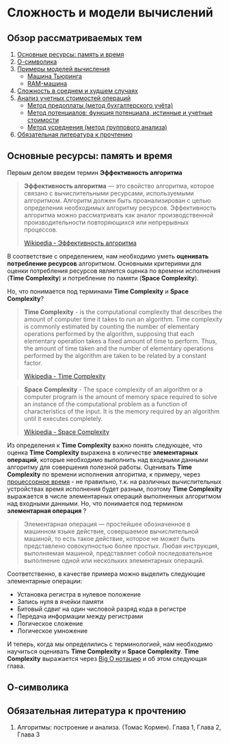 # Сложность и модели вычислений

## Обзор рассматриваемых тем

1. [Основные ресурсы: память и время](#oсновные-ресурсы-память-и-время)
2. [О-символика](#o-символика)
3. [Примеры моделей вычисления](#примеры-моделей-вычисления)
    - [Машина Тьюринга](#машина-тьюринга)
    - [RAM-машина](#ram-машина)
4. [Сложность в среднем и худшем случаях](#сложность-в-среднем-и-худшем-случаях)
5. [Анализ учетных стоимостей операций](#анализ-учетных-стоимостей-операций)
    - [Метод предоплаты (метод бухгалтерского учёта)](#метод-предоплаты)
    - [Метод потенциалов: функция потенциала, истинные и учетные стоимости](#метод-потенциалов)
    - [Метод усреднения (метод группового анализа)](#метод-усреднения)
6. [Обязательная литература к прочтению](#обязательная-литература-к-прочтению)

## Основные ресурсы: память и время

Первым делом введем термин **Эффективность алгоритма**

> **Эффективность алгоритма** — это свойство алгоритма, которое связано с вычислительными ресурсами, используемыми алгоритмом.
> Алгоритм должен быть проанализирован с целью определения необходимых алгоритму ресурсов.
> Эффективность алгоритма можно рассматривать как аналог производственной производительности
> повторяющихся или непрерывных процессов.
>
> [Wikipedia - Эффективность алгоритма](https://ru.wikipedia.org/wiki/Эффективность_алгоритма)

В соответствие с определением, нам необходимо уметь **оценивать потребление ресурсов** алгоритмом. Основными критериями для оценки
потребления ресурсов является оценка по времени исполнения (**Time Complexity**) и потребление по памяти (**Space Complexity**).

Но, что понимается под терминами **Time Complexity** и **Space Complexity**?

> **Time Complexity** - is the computational complexity that describes the amount of computer time it takes to run an algorithm.
> Time complexity is commonly estimated by counting the number of elementary operations performed by the algorithm, supposing
> that each elementary operation takes a fixed amount of time to perform. Thus, the amount of time taken and the number of elementary
> operations performed by the algorithm are taken to be related by a constant factor.
>
> [Wikipedia - Time Complexity](https://en.wikipedia.org/wiki/Time_complexity)

> **Space Complexity** - The space complexity of an algorithm or a computer program is the amount of memory space required to solve an
> instance of the computational problem as a function of characteristics of the input. It is the memory required by an algorithm until
> it executes completely.
>
> [Wikipedia - Space Complexity](https://en.wikipedia.org/wiki/Space_complexity)

Из определения к **Time Complexity** важно понять следующее, что оценка **Time Complexity** выражена в количестве **элементарных операций**,
которые необходимо выполнить над входными данными алгоритму для совершения полезной работы. Оценивать **Time Complexity** по времени
исполнения алгоритма, к примеру, через [процессорное время](https://ru.wikipedia.org/wiki/Процессорное_время) - не правильно, т.к. на
различных вычислительных устройствах время исполнения будет разным, поэтому **Time Complexity** выражается в числе элементарных операций
выполненных алгоритмом над входными данными. Но, что понимается под термином **элементарная операция**
?

> Элементарная операция — простейшее обозначенное в машинном языке действие, совершаемое вычислительной машиной, то есть такое действие,
> которое не может быть представлено совокупностью более простых. Любая инструкция, выполняемая машиной, представляет собой
> последовательное выполнение одной или нескольких элементарных операций.

Соответственно, в качестве примера можно выделить следующие элементарные операции:

- Установка регистра в нулевое положение
- Запись нуля в ячейки памяти
- Битовый сдвиг на один числовой разряд кода в регистре
- Передача информации между регистрами
- Логическое сложение
- Логическое умножение

И теперь, когда мы определились с терминологией, нам необходимо научиться оценивать **Time Complexity** и **Space Complexity**. **Time
Complexity** выражается через [Big O нотацию](https://ru.wikipedia.org/wiki/«O»_большое_и_«o»_малое) и об этом следующая глава.

## О-символика

## Обязательная литература к прочтению

1. Алгоритмы: построение и анализа. (Томас Кормен). Глава 1, Глава 2, Глава 3